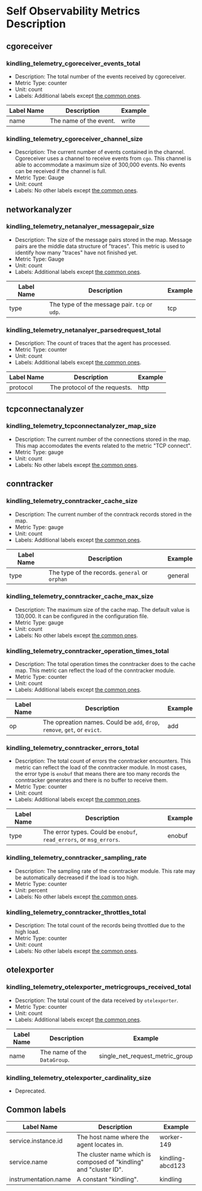 # Self Observability Metrics Description
## cgoreceiver
### kindling_telemetry_cgoreceiver_events_total
- Description: The total number of the events received by cgoreceiver. 
- Metric Type: counter
- Unit: count
- Labels: Additional labels except [the common ones](#common-labels).


| **Label Name** | **Description**        | **Example** |
|----------------|------------------------|-------------|
| name           | The name of the event. | write       |


### kindling_telemetry_cgoreceiver_channel_size
- Description: The current number of events contained in the channel. Cgoreceiver uses a channel to receive events from `cgo`. This channel is able to accommodate a maximum size of 300,000 events. No events can be received if the channel is full.
- Metric Type: Gauge
- Unit: count
- Labels: No other labels except [the common ones](#common-labels).

## networkanalyzer
### kindling_telemetry_netanalyer_messagepair_size
- Description: The size of the message pairs stored in the map. Message pairs are the middle data structure of "traces". This metric is used to identify how many "traces" have not finished yet.
- Metric Type: Gauge
- Unit: count
- Labels: Additional labels except [the common ones](#common-labels).


| **Label Name** | **Description**                               | **Example** |
|----------------|-----------------------------------------------|-------------|
| type           | The type of the message pair. `tcp` or `udp`. | tcp         |

### kindling_telemetry_netanalyer_parsedrequest_total
- Description: The count of traces that the agent has processed.
- Metric Type: counter
- Unit: count
- Labels: Additional labels except [the common ones](#common-labels).


| **Label Name** | **Description**               | **Example** |
|----------------|-------------------------------|-------------|
| protocol       | The protocol of the requests. | http        |


## tcpconnectanalyzer
### kindling_telemetry_tcpconnectanalyzer_map_size
- Description: The current number of the connections stored in the map. This map accomodates the events related to the metric "TCP connect".
- Metric Type: gauge
- Unit: count
- Labels: No other labels except [the common ones](#common-labels).


## conntracker
### kindling_telemetry_conntracker_cache_size
- Description: The current number of the conntrack records stored in the map.
- Metric Type: gauge
- Unit: count
- Labels: Additional labels except [the common ones](#common-labels).


| **Label Name** | **Description**                                | **Example** |
|----------------|------------------------------------------------|-------------|
| type           | The type of the records. `general` or `orphan` | general     |


### kindling_telemetry_conntracker_cache_max_size
- Description: The maximum size of the cache map. The default value is 130,000. It can be configured in the configuration file.
- Metric Type: gauge
- Unit: count
- Labels: No other labels except [the common ones](#common-labels).

### kindling_telemetry_conntracker_operation_times_total
- Description: The total operation times the conntracker does to the cache map. This metric can reflect the load of the conntracker module.
- Metric Type: counter
- Unit: count
- Labels: Additional labels except [the common ones](#common-labels).


| **Label Name** | **Description**                                                           | **Example** |
|----------------|---------------------------------------------------------------------------|-------------|
| op             | The opreation names. Could be `add`, `drop`, `remove`, `get`, or `evict`. | add         |


### kindling_telemetry_conntracker_errors_total
- Description: The total count of errors the conntracker encounters. This metric can reflect the load of the conntracker module. In most cases, the error type is `enobuf` that means there are too many records the conntracker generates and there is no buffer to receive them.
- Metric Type: counter
- Unit: count
- Labels: Additional labels except [the common ones](#common-labels).

| **Label Name** | **Description**                                                     | **Example** |
|----------------|---------------------------------------------------------------------|-------------|
| type           | The error types. Could be `enobuf`, `read_errors`, or `msg_errors`. | enobuf      |


### kindling_telemetry_conntracker_sampling_rate
- Description: The sampling rate of the conntracker module. This rate may be automatically decreased if the load is too high.
- Metric Type: counter
- Unit: percent
- Labels: No other labels except [the common ones](#common-labels).


### kindling_telemetry_conntracker_throttles_total
- Description: The total count of the records being throttled due to the high load.
- Metric Type: counter
- Unit: count
- Labels: No other labels except [the common ones](#common-labels).


## otelexporter
### kindling_telemetry_otelexporter_metricgroups_received_total
- Description: The total count of the data received by `otelexporter`.
- Metric Type: counter
- Unit: count
- Labels: Additional labels except [the common ones](#common-labels).

| **Label Name** | **Description**              | **Example**                     |
|----------------|------------------------------|---------------------------------|
| name           | The name of the `DataGroup`. | single_net_request_metric_group |


### kindling_telemetry_otelexporter_cardinality_size
- Deprecated.

## Common labels
| **Label Name**       | **Description**                                                    | **Example**      |
|----------------------|--------------------------------------------------------------------|------------------|
| service.instance.id  | The host name where the agent locates in.                          | worker-149       |
| service.name         | The cluster name which is composed of "kindling" and "cluster ID". | kindling-abcd123 |
| instrumentation.name | A constant "kindling".                                             | kindling         |